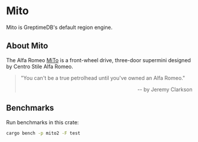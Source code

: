 # Mito

Mito is GreptimeDB's default region engine.

## About Mito
The Alfa Romeo [MiTo](https://en.wikipedia.org/wiki/Alfa_Romeo_MiTo) is a front-wheel drive, three-door supermini designed by Centro Stile Alfa Romeo.

> "You can't be a true petrolhead until you've owned an Alfa Romeo."
> <div align="right">-- by Jeremy Clarkson</div>

## Benchmarks
Run benchmarks in this crate:
```bash
cargo bench -p mito2 -F test
```
